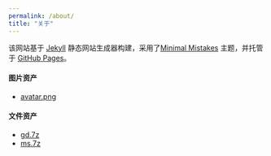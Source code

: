 ```yaml
---
permalink: /about/
title: "关于"
---
```


该网站基于 [Jekyll](http://jekyllrb.com/) 静态网站生成器构建，采用了[Minimal Mistakes](https://mmistakes.github.io/minimal-mistakes/) 主题，并托管于 [GitHub Pages](https://pages.github.com/)。

#### 图片资产

- [avatar.png](/assets/images/avatar.png)

#### 文件资产

- [gd.7z](/assets/files/gd.7z)
- [ms.7z](/assets/files/ms.7z)

